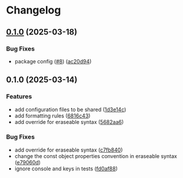 # Changelog

## [0.1.0](https://github.com/ChainSafe/biomejs-config/compare/v0.1.0...v0.1.0) (2025-03-18)


### Bug Fixes

* package config ([#8](https://github.com/ChainSafe/biomejs-config/issues/8)) ([ac20d94](https://github.com/ChainSafe/biomejs-config/commit/ac20d9441c1ec31f0658f5957cdd65681f7b44c7))

## 0.1.0 (2025-03-14)


### Features

* add configuration files to be shared ([1d3e14c](https://github.com/ChainSafe/biomejs-config/commit/1d3e14c429bfdbbcc1d0cf29362903d38aa2b046))
* add formatting rules ([6816c43](https://github.com/ChainSafe/biomejs-config/commit/6816c4383384bc3104740462ada7367689e8bd73))
* add override for eraseable syntax ([5682aa6](https://github.com/ChainSafe/biomejs-config/commit/5682aa663f473e77a5158852f9c184ff0c6625a0))


### Bug Fixes

* add override for eraseable syntax ([c7fb840](https://github.com/ChainSafe/biomejs-config/commit/c7fb8407bd07f4fa92b31fbc548d5e90a6e70813))
* change the const object properties convention in eraseable syntax ([e79060d](https://github.com/ChainSafe/biomejs-config/commit/e79060db258ab3d4a7cb7da7b7cd650e271fce6f))
* ignore console and keys in tests ([fd0af88](https://github.com/ChainSafe/biomejs-config/commit/fd0af88fb70daab82ffd469d486535ededf1c113))
